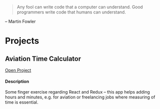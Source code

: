 > Any fool can write code that a computer can understand.
> Good programmers write code that humans can understand.

&ndash; Martin Fowler

# Projects

## Aviation Time Calculator

[Open Project](/time-calculator)

#### Description

Some finger exercise regarding React and Redux &ndash; this app helps adding hours and minutes, e.g. for aviation or freelancing jobs where measuring of time is essential.

